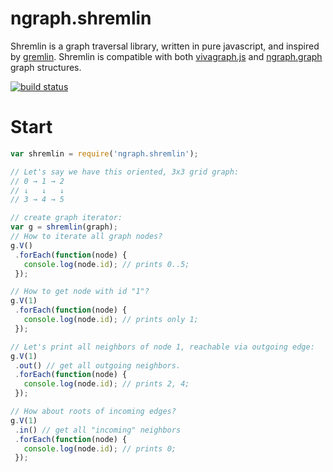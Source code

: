 ngraph.shremlin
===============

Shremlin is a graph traversal library, written in pure javascript, and inspired by [gremlin](https://github.com/tinkerpop/gremlin). Shremlin is compatible with both [vivagraph.js](https://github.com/anvaka/VivaGraphJS) and [ngraph.graph](https://github.com/anvaka/ngraph.graph) graph structures.

[![build status](https://secure.travis-ci.org/anvaka/ngraph.shremlin.png)](http://travis-ci.org/anvaka/ngraph.shremlin)

Start
=====

``` js
var shremlin = require('ngraph.shremlin');

// Let's say we have this oriented, 3x3 grid graph:
// 0 → 1 → 2
// ↓   ↓   ↓  
// 3 → 4 → 5

// create graph iterator:
var g = shremlin(graph);
// How to iterate all graph nodes?
g.V()
 .forEach(function(node) {
   console.log(node.id); // prints 0..5;
 });

// How to get node with id "1"?
g.V(1)
 .forEach(function(node) {
   console.log(node.id); // prints only 1;
 });

// Let's print all neighbors of node 1, reachable via outgoing edge:
g.V(1) 
 .out() // get all outgoing neighbors.
 .forEach(function(node) {
   console.log(node.id); // prints 2, 4;
 });

// How about roots of incoming edges?
g.V(1) 
 .in() // get all "incoming" neighbors
 .forEach(function(node) {
   console.log(node.id); // prints 0;
 });

```
